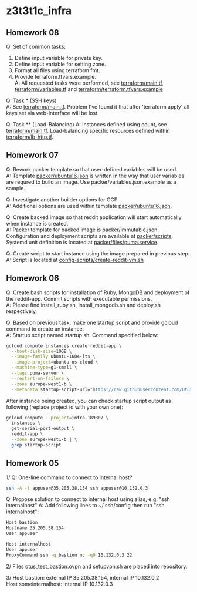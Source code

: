 # z3t3t1c_infra

## Homework 08
Q: Set of common tasks:  
  1. Define input variable for private key.  
  2. Define input variable for setting zone.  
  3. Format all files using terraform fmt.  
  4. Provide terraform.tfvars.example.  
A: All requested tasks were performed, see [terraform/main.tf](terraform/main.tf), [terraform/variables.tf](terraform/variables.tf) and [terraform/terraform.tfvars.example](terraform/terraform.tfvars.example)  

Q: Task * (SSH keys)  
A: See [terraform/main.tf](terraform/main.tf). Problem I've found it that after 'terraform apply' all keys set via web-interface will be lost.  

Q: Task ** (Load-Balancing)
A: Instances defined using count, see [terraform/main.tf](terraform/main.tf). Load-balancing specific resources defined within [terraform/lb-http.tf](terraform/lb-http.tf).   


## Homework 07
Q: Rework packer template so that user-defined variables will be used.  
A: Template [packer/ubuntu16.json](/packer/ubuntu16.json) is written in the way that user variables are requred to build an image. Use packer/variables.json.example as a sample.  
   
Q: Investigate another builder options for GCP.  
A: Additional options are used within template [packer/ubuntu16.json](/packer/ubuntu16.json).   
   
Q: Create backed image so that reddit application will start automatically when instance is created.  
A: Packer template for backed image is packer/immutable.json. Configuration and deployment scripts are available at [packer/scripts](packer/scripts). Systemd unit definition is located at [packer/files/puma.service](packer/files/puma.service).    

Q: Create script to start instance using the image prepared in previous step.  
A: Script is located at [config-scripts/create-reddit-vm.sh](config-scripts/create-reddit-vm.sh)   
  
## Homework 06
Q: Create bash scripts for installation of Ruby, MongoDB and deployment of the reddit-app. Commit scripts with executable permissions.  
A: Please find install_ruby.sh, install_mongodb.sh and deploy.sh respectively.

Q: Based on previous task, make one startup script and provide gcloud command to create an instance.  
A: Startup script named startup.sh. Command specified below:
```bash
gcloud compute instances create reddit-app \
  --boot-disk-size=10GB \
  --image-family ubuntu-1604-lts \
  --image-project=ubuntu-os-cloud \
  --machine-type=g1-small \
  --tags puma-server \
  --restart-on-failure \
  --zone europe-west1-b \
  --metadata startup-script-url="https://raw.githubusercontent.com/Otus-DevOps-2017-11/z37371c_infra/Infra-2/startup.sh"
```
After instance being created, you can check startup script output as following (replace project id with your own one):
```bash
gcloud compute --project=infra-189307 \  
  instances \ 
  get-serial-port-output \ 
  reddit-app \
  --zone europe-west1-b | \
  grep startup-script
```

## Homework 05
1/
Q: One-line command to connect to internal host?
```bash
ssh -A -t appuser@35.205.38.154 ssh appuser@10.132.0.3
```

Q: Propose solution to connect to internal host using alias, e.g. "ssh internalhost" 
A: Add following lines to ~/.ssh/config then run "ssh internalhost":
```bash
Host bastion
Hostname 35.205.38.154
User appuser

Host internalhost
User appuser
ProxyCommand ssh -q bastion nc -q0 10.132.0.3 22
```
2/
Files otus_test_bastion.ovpn and setupvpn.sh are placed into repository.  

3/
Host bastion: external IP 35.205.38.154, internal IP 10.132.0.2  
Host someinternalhost: internal IP 10.132.0.3



